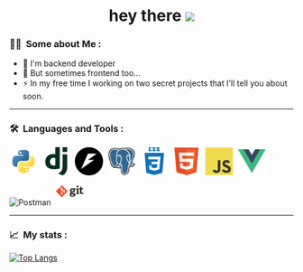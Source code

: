 <h1 align="center">hey there <img src="https://media.giphy.com/media/hvRJCLFzcasrR4ia7z/giphy.gif" width="30px"></h1>

### :woman_technologist: &nbsp;Some about Me :


- 🔭 I'm backend developer
- 🌱 But sometimes frontend too...
- ⚡ In my free time I working on two secret projects that I'll tell you about soon.

---

### 🛠 &nbsp;Languages and Tools :

<p>
  <img src="https://github.com/devicons/devicon/blob/master/icons/python/python-original.svg" title="Python" alt="Python" width="50" height="50"/>&nbsp;
  <img src="https://github.com/devicons/devicon/blob/master/icons/django/django-plain.svg"  title="Django" alt="Django" width="50" height="50"/>&nbsp;
  <img src="https://raw.githubusercontent.com/simple-icons/simple-icons/master/icons/fastapi.svg" title="FastpAPI"  alt="FastpAPI" width="50" height="50"/>&nbsp;
  <img src="https://github.com/devicons/devicon/blob/master/icons/postgresql/postgresql-original.svg"  title="Postgresql" alt="Postgresql" width="50" height="50"/>&nbsp;
  <img src="https://github.com/devicons/devicon/blob/master/icons/css3/css3-plain-wordmark.svg"  title="CSS3" alt="CSS" width="50" height="50"/>&nbsp;
  <img src="https://github.com/devicons/devicon/blob/master/icons/html5/html5-original.svg" title="HTML5" alt="HTML" width="50" height="50"/>&nbsp;
  <img src="https://github.com/devicons/devicon/blob/master/icons/javascript/javascript-original.svg" title="JavaScript" alt="JavaScript" width="50" height="50"/>&nbsp;
  <img src="https://github.com/devicons/devicon/blob/master/icons/vuejs/vuejs-original.svg" title="Vue" alt="Vue" width="50" height="50"/>&nbsp;
  <img src="https://www.vectorlogo.zone/logos/getpostman/getpostman-icon.svg" title="Postman"  alt="Postman" width="50" height="50"/>&nbsp;
  <img src="https://github.com/devicons/devicon/blob/master/icons/git/git-original-wordmark.svg" title="Git" **alt="Git" width="50" height="50"/>&nbsp;
</p>

---

### 📈 &nbsp;My stats :

[![Top Langs](https://github-readme-stats.vercel.app/api/top-langs/?username=reksikan&layout=compact&theme=vision-friendly-dark)](https://github.com/anuraghazra/github-readme-stats)

